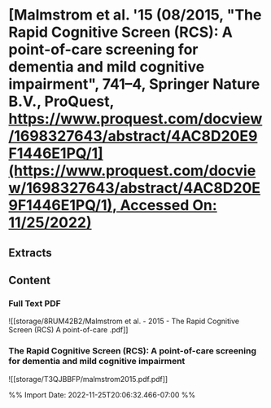 # [**Malmstrom et al.** **'15** (08/2015, "The Rapid Cognitive Screen (RCS): A point-of-care screening for dementia and mild cognitive impairment", 741–4, Springer Nature B.V., ProQuest, [https://www.proquest.com/docview/1698327643/abstract/4AC8D20E9F1446E1PQ/1](https://www.proquest.com/docview/1698327643/abstract/4AC8D20E9F1446E1PQ/1), Accessed On: 11/25/2022)](zotero://select/library/items/5V7IYA8E)
## Extracts
## Content

### Full Text PDF
![[storage/8RUM42B2/Malmstrom et al. - 2015 - The Rapid Cognitive Screen (RCS) A point-of-care .pdf]]

### The Rapid Cognitive Screen (RCS): A point-of-care screening for dementia and mild cognitive impairment
![[storage/T3QJBBFP/malmstrom2015.pdf.pdf]]


%% Import Date: 2022-11-25T20:06:32.466-07:00 %%
